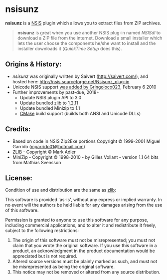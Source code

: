 # nsisunz

**nsisunz** is a [NSIS](https://en.wikipedia.org/wiki/Nullsoft_Scriptable_Install_System) plugin which allows you to extract files from ZIP archives.

> **nsisunz** is great when you use another NSIS plug-in named _NSISdl_ to download a ZIP file from the internet. Download a small installer which lets the user choose the components he/she want to install and the installer downloads it (_QuickTime Setup_ does this).

## Origins & History:
- _nsisunz_ was originally written by Saivert (http://saivert.com/), and hosted here: http://nsis.sourceforge.net/Nsisunz_plug-in
- Unicode NSIS support [was added by Gringoloco023](http://portableapps.com/node/21879), February 6 2010
- Further improvements by past-due, 2018+
  - Update NSIS plugin API to 3.0
  - Update bundled [zlib](https://zlib.net) to [1.2.11](https://zlib.net/ChangeLog.txt)
  - Update bundled Minizip to 1.1
  - [CMake](https://cmake.org) build support (builds both ANSI and Unicode DLLs)

## Credits:
- Based on code in NSIS Zip2Exe
  portions Copyright © 1999-2001 Miguel Garrido (mgarrido01@hotmail.com)
- [ZLIB](https://zlib.net) - Copyright © Mark Adler
- MiniZip - Copyright © 1998-2010 - by Gilles Vollant - version 1.1 64 bits from Mathias Svensson

## License:
Condition of use and distribution are the same as [zlib](https://en.wikipedia.org/wiki/Zlib_License):

This software is provided 'as-is', without any express or implied
warranty. In no event will the authors be held liable for any damages
arising from the use of this software.

Permission is granted to anyone to use this software for any purpose,
including commercial applications, and to alter it and redistribute it
freely, subject to the following restrictions:

1. The origin of this software must not be misrepresented; you must not
   claim that you wrote the original software. If you use this software
   in a product, an acknowledgment in the product documentation would be
   appreciated but is not required.
2. Altered source versions must be plainly marked as such, and must not be
   misrepresented as being the original software.
3. This notice may not be removed or altered from any source distribution.
